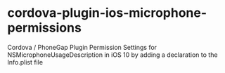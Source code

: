 # cordova-plugin-ios-microphone-permissions
Cordova / PhoneGap Plugin Permission Settings for NSMicrophoneUsageDescription in iOS 10 by adding a declaration to the Info.plist file
